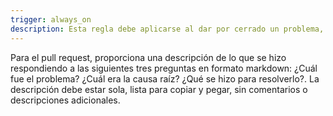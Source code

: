 ```yaml
---
trigger: always_on
description: Esta regla debe aplicarse al dar por cerrado un problema, cuando no haya más tareas pendientes
---
```


Para el pull request, proporciona una descripción de lo que se hizo respondiendo a las siguientes tres preguntas en formato markdown: ¿Cuál fue el problema? ¿Cuál era la causa raíz? ¿Qué se hizo para resolverlo?. La descripción debe estar sola, lista para copiar y pegar, sin comentarios o descripciones adicionales.